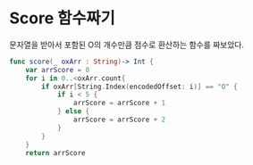 # Score 함수짜기


문자열을 받아서 포함된 O의 개수만큼 점수로 환산하는 함수를 짜보았다.

```swift
func score(_ oxArr : String)-> Int {
    var arrScore = 0
    for i in 0..<oxArr.count{
        if oxArr[String.Index(encodedOffset: i)] == "O" {
            if i < 5 {
                arrScore = arrScore + 1
            } else {
                arrScore = arrScore + 2
            }
        }
    }
    return arrScore
```
